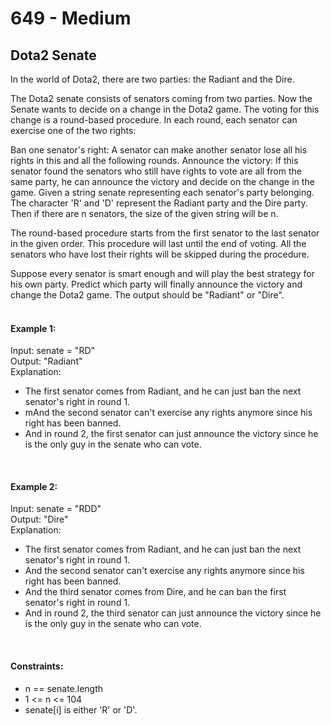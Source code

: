# 649 - Medium
## Dota2 Senate
In the world of Dota2, there are two parties: the Radiant and the Dire.

The Dota2 senate consists of senators coming from two parties. Now the Senate wants to decide on a change in the Dota2 game. The voting for this change is a round-based procedure. In each round, each senator can exercise one of the two rights:

Ban one senator's right: A senator can make another senator lose all his rights in this and all the following rounds.
Announce the victory: If this senator found the senators who still have rights to vote are all from the same party, he can announce the victory and decide on the change in the game.
Given a string senate representing each senator's party belonging. The character 'R' and 'D' represent the Radiant party and the Dire party. Then if there are n senators, the size of the given string will be n.

The round-based procedure starts from the first senator to the last senator in the given order. This procedure will last until the end of voting. All the senators who have lost their rights will be skipped during the procedure.

Suppose every senator is smart enough and will play the best strategy for his own party. Predict which party will finally announce the victory and change the Dota2 game. The output should be "Radiant" or "Dire".
<br/><br/>

#### Example 1:

Input: senate = "RD"<br/>
Output: "Radiant"<br/>
Explanation: <br/>
- The first senator comes from Radiant, and he can just ban the next senator's right in round 1.<br/> 
- mAnd the second senator can't exercise any rights anymore since his right has been banned. <br/>
- And in round 2, the first senator can just announce the victory since he is the only guy in the senate who can vote.<br/>
<br/>

#### Example 2:

Input: senate = "RDD"<br/>
Output: "Dire"<br/>
Explanation:<br/>
- The first senator comes from Radiant, and he can just ban the next senator's right in round 1.<br/> 
- And the second senator can't exercise any rights anymore since his right has been banned. <br/>
- And the third senator comes from Dire, and he can ban the first senator's right in round 1. <br/>
- And in round 2, the third senator can just announce the victory since he is the only guy in the senate who can vote.<br/>
<br/>

#### Constraints:

- n == senate.length
- 1 <= n <= 104
- senate[i] is either 'R' or 'D'.